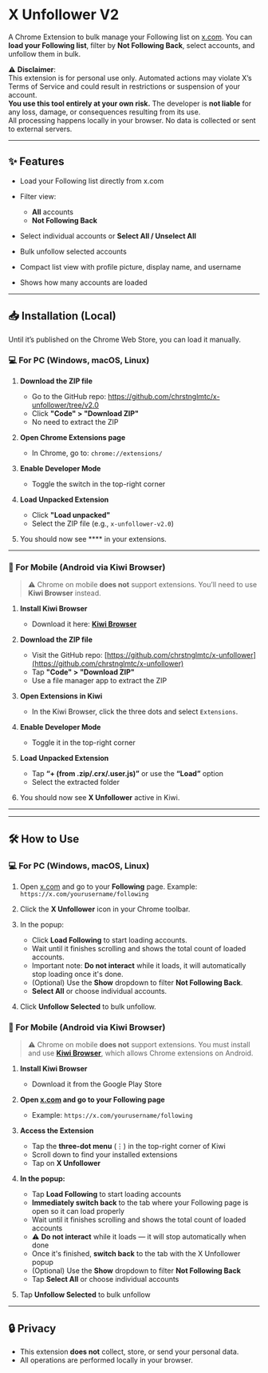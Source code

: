 # X Unfollower V2

A Chrome Extension to bulk manage your Following list on [x.com](https://x.com).
You can **load your Following list**, filter by **Not Following Back**, select accounts, and unfollow them in bulk.

⚠️ **Disclaimer**:  
This extension is for personal use only. Automated actions may violate X’s Terms of Service and could result in restrictions or suspension of your account.  
**You use this tool entirely at your own risk.** The developer is **not liable** for any loss, damage, or consequences resulting from its use.  
All processing happens locally in your browser. No data is collected or sent to external servers.

---

## ✨ Features

* Load your Following list directly from x.com
* Filter view:

  * **All** accounts
  * **Not Following Back**
* Select individual accounts or **Select All / Unselect All**
* Bulk unfollow selected accounts
* Compact list view with profile picture, display name, and username
* Shows how many accounts are loaded

---

## 📥 Installation (Local)

Until it’s published on the Chrome Web Store, you can load it manually.

### 💻 For PC (Windows, macOS, Linux)

1. **Download the ZIP file**
   - Go to the GitHub repo: https://github.com/chrstnglmtc/x-unfollower/tree/v2.0
   - Click **"Code" > "Download ZIP"**
   - No need to extract the ZIP

2. **Open Chrome Extensions page**
   - In Chrome, go to: `chrome://extensions/`

3. **Enable Developer Mode**
   - Toggle the switch in the top-right corner

4. **Load Unpacked Extension**
   - Click **"Load unpacked"**
   - Select the ZIP file (e.g., `x-unfollower-v2.0`)

5. You should now see **** in your extensions.

---

### 📱 For Mobile (Android via Kiwi Browser)

> ⚠️ Chrome on mobile **does not** support extensions. You’ll need to use **Kiwi Browser** instead.

1. **Install Kiwi Browser**
   - Download it here: [**Kiwi Browser**](https://apkpure.com/kiwi-browser-fast-quiet/com.kiwibrowser.browser/download?_gl=1*9gm095*_ga*YW1wLTZTOWxsSkMzUzFTdXgyRHZjQWxtcUdYTnVjdnBhdGJtem9tSHJWWHFHdmVxNXppcW1reTk2Yi1YTFd4aWZaU0g)

2. **Download the ZIP file**
   - Visit the GitHub repo: [https://github.com/chrstnglmtc/x-unfollower](https://github.com/chrstnglmtc/x-unfollower)
   - Tap **"Code" > "Download ZIP"**
   - Use a file manager app to extract the ZIP

3. **Open Extensions in Kiwi**
   - In the Kiwi Browser, click the three dots and select `Extensions`.

4. **Enable Developer Mode**
   - Toggle it in the top-right corner

5. **Load Unpacked Extension**
   - Tap **“+ (from .zip/.crx/.user.js)”** or use the **“Load”** option
   - Select the extracted folder

6. You should now see **X Unfollower** active in Kiwi.

---


---

## 🛠 How to Use

### 💻 For PC (Windows, macOS, Linux)

1. Open [x.com](https://x.com) and go to your **Following** page.
   Example: `https://x.com/yourusername/following`

2. Click the **X Unfollower** icon in your Chrome toolbar.

3. In the popup:

   * Click **Load Following** to start loading accounts.
   * Wait until it finishes scrolling and shows the total count of loaded accounts.
   * Important note: **Do not interact** while it loads, it will automatically stop loading once it's done.
   * (Optional) Use the **Show** dropdown to filter **Not Following Back**.
   * **Select All** or choose individual accounts.

4. Click **Unfollow Selected** to bulk unfollow.

### 📱 For Mobile (Android via Kiwi Browser)

> ⚠️ Chrome on mobile **does not** support extensions. You must install and use [**Kiwi Browser**](https://apkpure.com/kiwi-browser-fast-quiet/com.kiwibrowser.browser/download?_gl=1*9gm095*_ga*YW1wLTZTOWxsSkMzUzFTdXgyRHZjQWxtcUdYTnVjdnBhdGJtem9tSHJWWHFHdmVxNXppcW1reTk2Yi1YTFd4aWZaU0g), which allows Chrome extensions on Android.

1. **Install Kiwi Browser**
   - Download it from the Google Play Store

2. **Open [x.com](https://x.com) and go to your Following page**
   - Example: `https://x.com/yourusername/following`

3. **Access the Extension**
   - Tap the **three-dot menu** (⋮) in the top-right corner of Kiwi
   - Scroll down to find your installed extensions
   - Tap on **X Unfollower**

4. **In the popup:**

   - Tap **Load Following** to start loading accounts  
   - **Immediately switch back** to the tab where your Following page is open so it can load properly  
   - Wait until it finishes scrolling and shows the total count of loaded accounts  
   - ⚠️ **Do not interact** while it loads — it will stop automatically when done  
   - Once it's finished, **switch back** to the tab with the X Unfollower popup  
   - (Optional) Use the **Show** dropdown to filter **Not Following Back**  
   - Tap **Select All** or choose individual accounts  

5. Tap **Unfollow Selected** to bulk unfollow


---

## 🔒 Privacy

* This extension **does not** collect, store, or send your personal data.
* All operations are performed locally in your browser.
